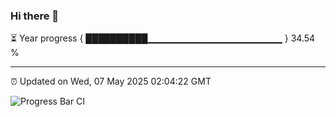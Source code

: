 ### Hi there 👋

⏳ Year progress { ██████████▁▁▁▁▁▁▁▁▁▁▁▁▁▁▁▁▁▁▁▁ } 34.54 %

---

⏰ Updated on Wed, 07 May 2025 02:04:22 GMT

![Progress Bar CI](https://github.com/DhruviPatel157/GitHub-Actions-Demo/workflows/Progress%20Bar%20CI/badge.svg)
